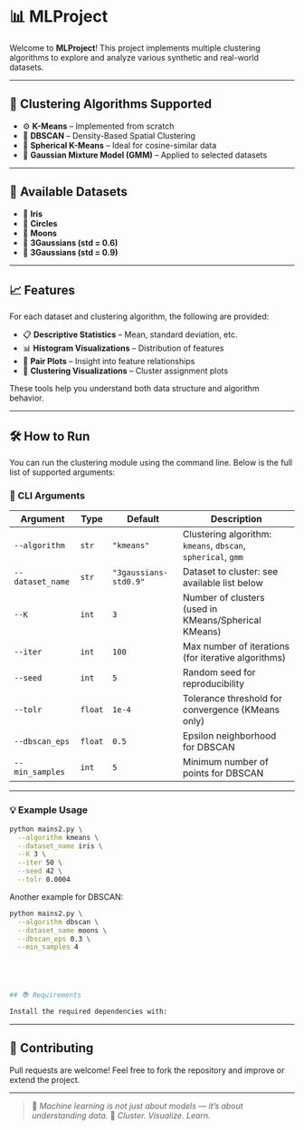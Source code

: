 # 📊 MLProject

Welcome to **MLProject**!
This project implements multiple clustering algorithms to explore and analyze various synthetic and real-world datasets.

---

## 🚀 Clustering Algorithms Supported

* ⚙️ **K-Means** – Implemented from scratch
* 🧭 **DBSCAN** – Density-Based Spatial Clustering
* 🧿 **Spherical K-Means** – Ideal for cosine-similar data
* 🎲 **Gaussian Mixture Model (GMM)** – Applied to selected datasets

---

## 📁 Available Datasets

* 🌸 **Iris**
* 🔵 **Circles**
* 🌙 **Moons**
* 🎯 **3Gaussians (std = 0.6)**
* 🎯 **3Gaussians (std = 0.9)**

---

## 📈 Features

For each dataset and clustering algorithm, the following are provided:

* 📋 **Descriptive Statistics** – Mean, standard deviation, etc.
* 📊 **Histogram Visualizations** – Distribution of features
* 🔗 **Pair Plots** – Insight into feature relationships
* 📍 **Clustering Visualizations** – Cluster assignment plots

These tools help you understand both data structure and algorithm behavior.

---

## 🛠️ How to Run

You can run the clustering module using the command line. Below is the full list of supported arguments:

### 🔧 CLI Arguments

| Argument         | Type    | Default               | Description                                                  |
| ---------------- | ------- | --------------------- | ------------------------------------------------------------ |
| `--algorithm`    | `str`   | `"kmeans"`            | Clustering algorithm: `kmeans`, `dbscan`, `spherical`, `gmm` |
| `--dataset_name` | `str`   | `"3gaussians-std0.9"` | Dataset to cluster: see available list below                 |
| `--K`            | `int`   | `3`                   | Number of clusters (used in KMeans/Spherical KMeans)         |
| `--iter`         | `int`   | `100`                 | Max number of iterations (for iterative algorithms)          |
| `--seed`         | `int`   | `5`                   | Random seed for reproducibility                              |
| `--tolr`         | `float` | `1e-4`                | Tolerance threshold for convergence (KMeans only)            |
| `--dbscan_eps`   | `float` | `0.5`                 | Epsilon neighborhood for DBSCAN                              |
| `--min_samples`  | `int`   | `5`                   | Minimum number of points for DBSCAN                          |

---

### 💡 Example Usage

```bash
python mains2.py \
  --algorithm kmeans \
  --dataset_name iris \
  --K 3 \
  --iter 50 \
  --seed 42 \
  --tolr 0.0004
```

Another example for DBSCAN:

```bash
python mains2.py \
  --algorithm dbscan \
  --dataset_name moons \
  --dbscan_eps 0.3 \
  --min_samples 4





## 📚 Requirements

Install the required dependencies with:


```

---

## 🤝 Contributing

Pull requests are welcome!
Feel free to fork the repository and improve or extend the project.

---

> 🧠 *Machine learning is not just about models — it’s about understanding data.*
> 🎯 *Cluster. Visualize. Learn.*
